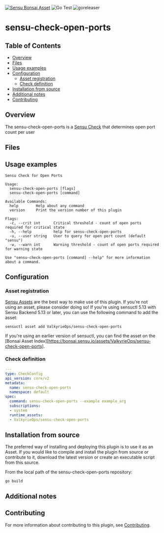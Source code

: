 [![Sensu Bonsai Asset](https://img.shields.io/badge/Bonsai-Download%20Me-brightgreen.svg?colorB=89C967&logo=sensu)](https://bonsai.sensu.io/assets/ValkyrieOps/sensu-check-open-ports)
![Go Test](https://github.com/ValkyrieOps/sensu-check-open-ports/workflows/Go%20Test/badge.svg)
![goreleaser](https://github.com/ValkyrieOps/sensu-check-open-ports/workflows/goreleaser/badge.svg)

# sensu-check-open-ports

## Table of Contents
- [Overview](#overview)
- [Files](#files)
- [Usage examples](#usage-examples)
- [Configuration](#configuration)
  - [Asset registration](#asset-registration)
  - [Check definition](#check-definition)
- [Installation from source](#installation-from-source)
- [Additional notes](#additional-notes)
- [Contributing](#contributing)

## Overview

The sensu-check-open-ports is a [Sensu Check][6] that determines open port count per user

## Files

## Usage examples

```
Sensu Check for Open Ports

Usage:
  sensu-check-open-ports [flags]
  sensu-check-open-ports [command]

Available Commands:
  help        Help about any command
  version     Print the version number of this plugin

Flags:
  -c, --crit int      Critical threshold - count of open ports required for critical state
  -h, --help          help for sensu-check-open-ports
  -u, --user string   User to query for open port count (default "sensu")
  -w, --warn int      Warning threshold - count of open ports required for warning state

Use "sensu-check-open-ports [command] --help" for more information about a command.

```
## Configuration

### Asset registration

[Sensu Assets][10] are the best way to make use of this plugin. If you're not using an asset, please
consider doing so! If you're using sensuctl 5.13 with Sensu Backend 5.13 or later, you can use the
following command to add the asset:

```
sensuctl asset add ValkyrieOps/sensu-check-open-ports
```

If you're using an earlier version of sensuctl, you can find the asset on the [Bonsai Asset Index][https://bonsai.sensu.io/assets/ValkyrieOps/sensu-check-open-ports].

### Check definition

```yml
---
type: CheckConfig
api_version: core/v2
metadata:
  name: sensu-check-open-ports
  namespace: default
spec:
  command: sensu-check-open-ports --example example_arg
  subscriptions:
  - system
  runtime_assets:
  - ValkyrieOps/sensu-check-open-ports
```

## Installation from source

The preferred way of installing and deploying this plugin is to use it as an Asset. If you would
like to compile and install the plugin from source or contribute to it, download the latest version
or create an executable script from this source.

From the local path of the sensu-check-open-ports repository:

```
go build
```

## Additional notes

## Contributing

For more information about contributing to this plugin, see [Contributing][1].

[1]: https://github.com/sensu/sensu-go/blob/master/CONTRIBUTING.md
[2]: https://github.com/sensu-community/sensu-plugin-sdk
[3]: https://github.com/sensu-plugins/community/blob/master/PLUGIN_STYLEGUIDE.md
[4]: https://github.com/sensu-community/check-plugin-template/blob/master/.github/workflows/release.yml
[5]: https://github.com/sensu-community/check-plugin-template/actions
[6]: https://docs.sensu.io/sensu-go/latest/reference/checks/
[7]: https://github.com/sensu-community/check-plugin-template/blob/master/main.go
[8]: https://bonsai.sensu.io/
[9]: https://github.com/sensu-community/sensu-plugin-tool
[10]: https://docs.sensu.io/sensu-go/latest/reference/assets/
